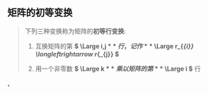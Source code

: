 
## 矩阵的初等变换

> 下列三种变换称为矩阵的**初等行变换**:
> 
> 1. 互换矩阵的第 **$ \Large i,j $** 行，记作 **$ \Large r_{_{i}} \longleftrightarrow r_{_{j}} $**
> 
> 2. 用一个非零数 **$ \Large k $** 乘以矩阵的第 **$ \Large i $** 行



 









、